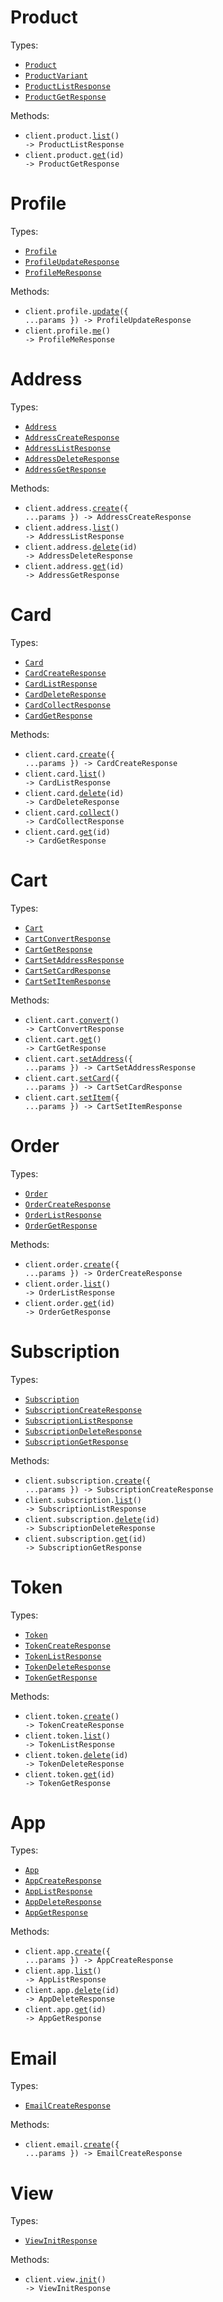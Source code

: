 # Product

Types:

- <code><a href="./src/resources/product.ts">Product</a></code>
- <code><a href="./src/resources/product.ts">ProductVariant</a></code>
- <code><a href="./src/resources/product.ts">ProductListResponse</a></code>
- <code><a href="./src/resources/product.ts">ProductGetResponse</a></code>

Methods:

- <code title="get /product">client.product.<a href="./src/resources/product.ts">list</a>() -> ProductListResponse</code>
- <code title="get /product/{id}">client.product.<a href="./src/resources/product.ts">get</a>(id) -> ProductGetResponse</code>

# Profile

Types:

- <code><a href="./src/resources/profile.ts">Profile</a></code>
- <code><a href="./src/resources/profile.ts">ProfileUpdateResponse</a></code>
- <code><a href="./src/resources/profile.ts">ProfileMeResponse</a></code>

Methods:

- <code title="put /profile">client.profile.<a href="./src/resources/profile.ts">update</a>({ ...params }) -> ProfileUpdateResponse</code>
- <code title="get /profile">client.profile.<a href="./src/resources/profile.ts">me</a>() -> ProfileMeResponse</code>

# Address

Types:

- <code><a href="./src/resources/address.ts">Address</a></code>
- <code><a href="./src/resources/address.ts">AddressCreateResponse</a></code>
- <code><a href="./src/resources/address.ts">AddressListResponse</a></code>
- <code><a href="./src/resources/address.ts">AddressDeleteResponse</a></code>
- <code><a href="./src/resources/address.ts">AddressGetResponse</a></code>

Methods:

- <code title="post /address">client.address.<a href="./src/resources/address.ts">create</a>({ ...params }) -> AddressCreateResponse</code>
- <code title="get /address">client.address.<a href="./src/resources/address.ts">list</a>() -> AddressListResponse</code>
- <code title="delete /address/{id}">client.address.<a href="./src/resources/address.ts">delete</a>(id) -> AddressDeleteResponse</code>
- <code title="get /address/{id}">client.address.<a href="./src/resources/address.ts">get</a>(id) -> AddressGetResponse</code>

# Card

Types:

- <code><a href="./src/resources/card.ts">Card</a></code>
- <code><a href="./src/resources/card.ts">CardCreateResponse</a></code>
- <code><a href="./src/resources/card.ts">CardListResponse</a></code>
- <code><a href="./src/resources/card.ts">CardDeleteResponse</a></code>
- <code><a href="./src/resources/card.ts">CardCollectResponse</a></code>
- <code><a href="./src/resources/card.ts">CardGetResponse</a></code>

Methods:

- <code title="post /card">client.card.<a href="./src/resources/card.ts">create</a>({ ...params }) -> CardCreateResponse</code>
- <code title="get /card">client.card.<a href="./src/resources/card.ts">list</a>() -> CardListResponse</code>
- <code title="delete /card/{id}">client.card.<a href="./src/resources/card.ts">delete</a>(id) -> CardDeleteResponse</code>
- <code title="post /card/collect">client.card.<a href="./src/resources/card.ts">collect</a>() -> CardCollectResponse</code>
- <code title="get /card/{id}">client.card.<a href="./src/resources/card.ts">get</a>(id) -> CardGetResponse</code>

# Cart

Types:

- <code><a href="./src/resources/cart.ts">Cart</a></code>
- <code><a href="./src/resources/cart.ts">CartConvertResponse</a></code>
- <code><a href="./src/resources/cart.ts">CartGetResponse</a></code>
- <code><a href="./src/resources/cart.ts">CartSetAddressResponse</a></code>
- <code><a href="./src/resources/cart.ts">CartSetCardResponse</a></code>
- <code><a href="./src/resources/cart.ts">CartSetItemResponse</a></code>

Methods:

- <code title="post /cart/convert">client.cart.<a href="./src/resources/cart.ts">convert</a>() -> CartConvertResponse</code>
- <code title="get /cart">client.cart.<a href="./src/resources/cart.ts">get</a>() -> CartGetResponse</code>
- <code title="put /cart/address">client.cart.<a href="./src/resources/cart.ts">setAddress</a>({ ...params }) -> CartSetAddressResponse</code>
- <code title="put /cart/card">client.cart.<a href="./src/resources/cart.ts">setCard</a>({ ...params }) -> CartSetCardResponse</code>
- <code title="put /cart/item">client.cart.<a href="./src/resources/cart.ts">setItem</a>({ ...params }) -> CartSetItemResponse</code>

# Order

Types:

- <code><a href="./src/resources/order.ts">Order</a></code>
- <code><a href="./src/resources/order.ts">OrderCreateResponse</a></code>
- <code><a href="./src/resources/order.ts">OrderListResponse</a></code>
- <code><a href="./src/resources/order.ts">OrderGetResponse</a></code>

Methods:

- <code title="post /order">client.order.<a href="./src/resources/order.ts">create</a>({ ...params }) -> OrderCreateResponse</code>
- <code title="get /order">client.order.<a href="./src/resources/order.ts">list</a>() -> OrderListResponse</code>
- <code title="get /order/{id}">client.order.<a href="./src/resources/order.ts">get</a>(id) -> OrderGetResponse</code>

# Subscription

Types:

- <code><a href="./src/resources/subscription.ts">Subscription</a></code>
- <code><a href="./src/resources/subscription.ts">SubscriptionCreateResponse</a></code>
- <code><a href="./src/resources/subscription.ts">SubscriptionListResponse</a></code>
- <code><a href="./src/resources/subscription.ts">SubscriptionDeleteResponse</a></code>
- <code><a href="./src/resources/subscription.ts">SubscriptionGetResponse</a></code>

Methods:

- <code title="post /subscription">client.subscription.<a href="./src/resources/subscription.ts">create</a>({ ...params }) -> SubscriptionCreateResponse</code>
- <code title="get /subscription">client.subscription.<a href="./src/resources/subscription.ts">list</a>() -> SubscriptionListResponse</code>
- <code title="delete /subscription/{id}">client.subscription.<a href="./src/resources/subscription.ts">delete</a>(id) -> SubscriptionDeleteResponse</code>
- <code title="get /subscription/{id}">client.subscription.<a href="./src/resources/subscription.ts">get</a>(id) -> SubscriptionGetResponse</code>

# Token

Types:

- <code><a href="./src/resources/token.ts">Token</a></code>
- <code><a href="./src/resources/token.ts">TokenCreateResponse</a></code>
- <code><a href="./src/resources/token.ts">TokenListResponse</a></code>
- <code><a href="./src/resources/token.ts">TokenDeleteResponse</a></code>
- <code><a href="./src/resources/token.ts">TokenGetResponse</a></code>

Methods:

- <code title="post /token">client.token.<a href="./src/resources/token.ts">create</a>() -> TokenCreateResponse</code>
- <code title="get /token">client.token.<a href="./src/resources/token.ts">list</a>() -> TokenListResponse</code>
- <code title="delete /token/{id}">client.token.<a href="./src/resources/token.ts">delete</a>(id) -> TokenDeleteResponse</code>
- <code title="get /token/{id}">client.token.<a href="./src/resources/token.ts">get</a>(id) -> TokenGetResponse</code>

# App

Types:

- <code><a href="./src/resources/app.ts">App</a></code>
- <code><a href="./src/resources/app.ts">AppCreateResponse</a></code>
- <code><a href="./src/resources/app.ts">AppListResponse</a></code>
- <code><a href="./src/resources/app.ts">AppDeleteResponse</a></code>
- <code><a href="./src/resources/app.ts">AppGetResponse</a></code>

Methods:

- <code title="post /app">client.app.<a href="./src/resources/app.ts">create</a>({ ...params }) -> AppCreateResponse</code>
- <code title="get /app">client.app.<a href="./src/resources/app.ts">list</a>() -> AppListResponse</code>
- <code title="delete /app/{id}">client.app.<a href="./src/resources/app.ts">delete</a>(id) -> AppDeleteResponse</code>
- <code title="get /app/{id}">client.app.<a href="./src/resources/app.ts">get</a>(id) -> AppGetResponse</code>

# Email

Types:

- <code><a href="./src/resources/email.ts">EmailCreateResponse</a></code>

Methods:

- <code title="post /email">client.email.<a href="./src/resources/email.ts">create</a>({ ...params }) -> EmailCreateResponse</code>

# View

Types:

- <code><a href="./src/resources/view.ts">ViewInitResponse</a></code>

Methods:

- <code title="get /view/init">client.view.<a href="./src/resources/view.ts">init</a>() -> ViewInitResponse</code>
